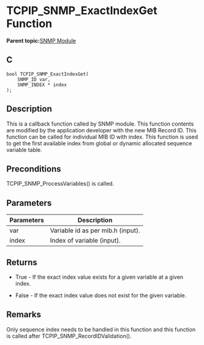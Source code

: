 # TCPIP\_SNMP\_ExactIndexGet Function

**Parent topic:**[SNMP Module](GUID-7764E81C-8FC9-4B3E-8830-255BDE678AA0.md)

## C

```
bool TCPIP_SNMP_ExactIndexGet(
    SNMP_ID var, 
    SNMP_INDEX * index
);
```

## Description

This is a callback function called by SNMP module. This function contents are modified by the application developer with the new MIB Record ID. This function can be called for individual MIB ID with index. This function is used to get the first available index from global or dynamic allocated sequence variable table.

## Preconditions

TCPIP\_SNMP\_ProcessVariables\(\) is called.

## Parameters

|Parameters|Description|
|----------|-----------|
|var|Variable id as per mib.h \(input\).|
|index|Index of variable \(input\).|

## Returns

-   True - If the exact index value exists for a given variable at a given index.

-   False - If the exact index value does not exist for the given variable.


## Remarks

Only sequence index needs to be handled in this function and this function is called after TCPIP\_SNMP\_RecordIDValidation\(\).

